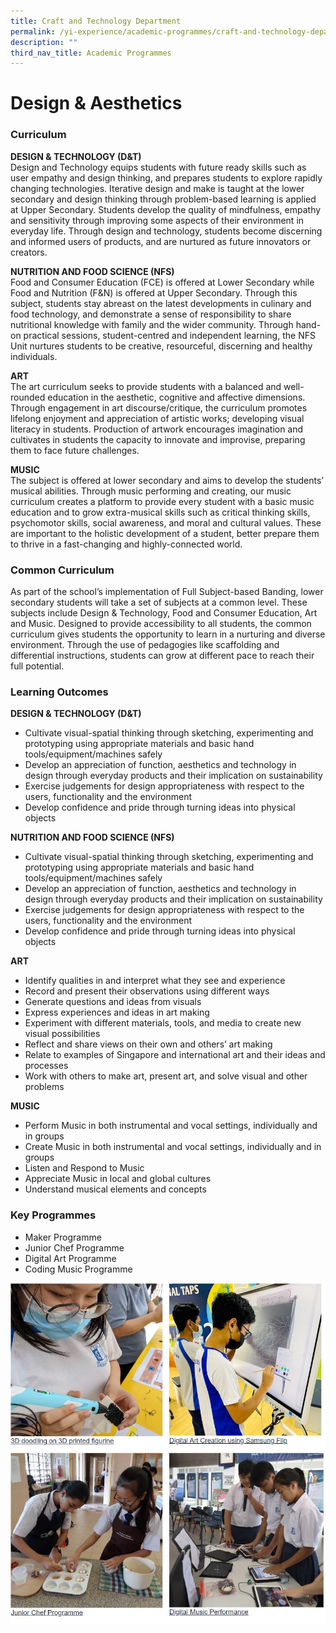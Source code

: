 ```yaml
---
title: Craft and Technology Department
permalink: /yi-experience/academic-programmes/craft-and-technology-department/
description: ""
third_nav_title: Academic Programmes
---
```

# **Design & Aesthetics**

### Curriculum

**DESIGN & TECHNOLOGY (D&T)**    
Design and Technology equips students with future ready skills such as user empathy and design thinking, and prepares students to explore rapidly changing technologies. Iterative design and make is taught at the lower secondary and design thinking through problem-based learning is applied at Upper Secondary. Students develop the quality of mindfulness, empathy and sensitivity through improving some aspects of their environment in everyday life. Through design and technology, students become discerning and informed users of products, and are nurtured as future innovators or creators.

**NUTRITION AND FOOD SCIENCE (NFS)**    
Food and Consumer Education (FCE) is offered at Lower Secondary while Food and Nutrition (F&N) is offered at Upper Secondary. Through this subject, students stay abreast on the latest developments in culinary and food technology, and demonstrate a sense of responsibility to share nutritional knowledge with family and the wider community. Through hand-on practical sessions, student-centred and independent learning, the NFS Unit nurtures students to be creative, resourceful, discerning and healthy individuals.

**ART**   
The art curriculum seeks to provide students with a balanced and well-rounded education in the aesthetic, cognitive and affective dimensions. Through engagement in art discourse/critique, the curriculum promotes lifelong enjoyment and appreciation of artistic works; developing visual literacy in students. Production of artwork encourages imagination and cultivates in students the capacity to innovate and improvise, preparing them to face future challenges.

**MUSIC**   
The subject is offered at lower secondary and aims to develop the students’ musical abilities. Through music performing and creating, our music curriculum creates a platform to provide every student with a basic music education and to grow extra-musical skills such as critical thinking skills, psychomotor skills, social awareness, and moral and cultural values. These are important to the holistic development of a student, better prepare them to thrive in a fast-changing and highly-connected world.

### Common Curriculum

As part of the school’s implementation of Full Subject-based Banding, lower secondary students will take a set of subjects at a common level. These subjects include Design & Technology, Food and Consumer Education, Art and Music. Designed to provide accessibility to all students, the common curriculum gives students the opportunity to learn in a nurturing and diverse environment. Through the use of pedagogies like scaffolding and differential instructions, students can grow at different pace to reach their full potential.

### Learning Outcomes

**DESIGN & TECHNOLOGY (D&T)**   
*   Cultivate visual-spatial thinking through sketching, experimenting and prototyping using appropriate materials and basic hand tools/equipment/machines safely
*   Develop an appreciation of function, aesthetics and technology in design through everyday products and their implication on sustainability
*   Exercise judgements for design appropriateness with respect to the users, functionality and the environment
*   Develop confidence and pride through turning ideas into physical objects

**NUTRITION AND FOOD SCIENCE (NFS)**   
*   Cultivate visual-spatial thinking through sketching, experimenting and prototyping using appropriate materials and basic hand tools/equipment/machines safely
*   Develop an appreciation of function, aesthetics and technology in design through everyday products and their implication on sustainability
*   Exercise judgements for design appropriateness with respect to the users, functionality and the environment
*   Develop confidence and pride through turning ideas into physical objects

**ART**   
*   Identify qualities in and interpret what they see and experience
*   Record and present their observations using different ways
*   Generate questions and ideas from visuals
*   Express experiences and ideas in art making
*   Experiment with different materials, tools, and media to create new visual possibilities
*   Reflect and share views on their own and others’ art making
*   Relate to examples of Singapore and international art and their ideas and processes
*   Work with others to make art, present art, and solve visual and other problems

**MUSIC**   
*   Perform Music in both instrumental and vocal settings, individually and in groups
*   Create Music in both instrumental and vocal settings, individually and in groups
*   Listen and Respond to Music
*   Appreciate Music in local and global cultures
*   Understand musical elements and concepts

### Key Programmes

*   Maker Programme
*   Junior Chef Programme
*   Digital Art Programme
*   Coding Music Programme

![](/images/C&T.jpg)